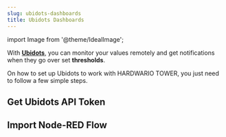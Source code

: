```yaml
---
slug: ubidots-dashboards
title: Ubidots Dashboards
---
```

import Image from '@theme/IdealImage';

With [**Ubidots**](https://ubidots.com), you can monitor your values remotely and get notifications when they go over set **thresholds**.

On how to set up Ubidots to work with HARDWARIO TOWER, you just need to follow a few simple steps.

## Get Ubidots API Token

## Import Node-RED Flow
